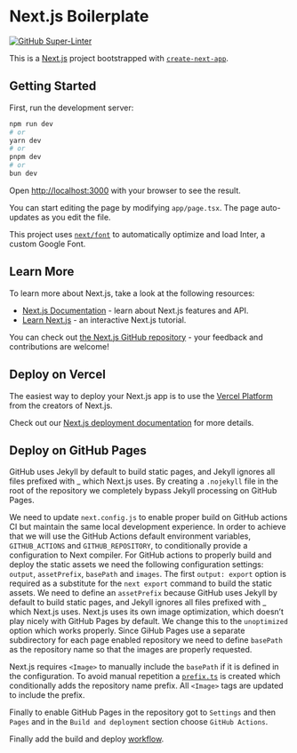 # Next.js Boilerplate

[![GitHub Super-Linter](https://github.com/TsonasIoannis/next-boilerplate/actions/workflows/linter.yml/badge.svg)](https://github.com/marketplace/actions/super-linter)

This is a [Next.js](https://nextjs.org/) project bootstrapped with [`create-next-app`](https://github.com/vercel/next.js/tree/canary/packages/create-next-app).

## Getting Started

First, run the development server:

```bash
npm run dev
# or
yarn dev
# or
pnpm dev
# or
bun dev
```

Open [http://localhost:3000](http://localhost:3000) with your browser to see the result.

You can start editing the page by modifying `app/page.tsx`. The page auto-updates as you edit the file.

This project uses [`next/font`](https://nextjs.org/docs/basic-features/font-optimization) to automatically optimize and load Inter, a custom Google Font.

## Learn More

To learn more about Next.js, take a look at the following resources:

- [Next.js Documentation](https://nextjs.org/docs) - learn about Next.js features and API.
- [Learn Next.js](https://nextjs.org/learn) - an interactive Next.js tutorial.

You can check out [the Next.js GitHub repository](https://github.com/vercel/next.js/) - your feedback and contributions are welcome!

## Deploy on Vercel

The easiest way to deploy your Next.js app is to use the [Vercel Platform](https://vercel.com/new?utm_medium=default-template&filter=next.js&utm_source=create-next-app&utm_campaign=create-next-app-readme) from the creators of Next.js.

Check out our [Next.js deployment documentation](https://nextjs.org/docs/deployment) for more details.

## Deploy on GitHub Pages

GitHub uses Jekyll by default to build static pages, and Jekyll ignores all files prefixed with \_ which Next.js uses.
By creating a `.nojekyll` file in the root of the repository we completely bypass Jekyll processing on GitHub Pages.

We need to update `next.config.js` to enable proper build on GitHub actions CI but maintain the same local development experience.
In order to achieve that we will use the GitHub Actions default environment variables, `GITHUB_ACTIONS` and `GITHUB_REPOSITORY`, to conditionally provide a configuration to Next compiler.
For GitHub actions to properly build and deploy the static assets we need the following configuration settings: `output`, `assetPrefix`, `basePath` and `images`.
The first `output: export` option is required as a substitute for the `next export` command to build the static assets.
We need to define an `assetPrefix` because GitHub uses Jekyll by default to build static pages, and Jekyll ignores all files prefixed with \_ which Next.js uses.
Next.js uses its own image optimization, which doesn’t play nicely with GitHub Pages by default. We change this to the `unoptimized` option which works properly.
Since GiHub Pages use a separate subdirectory for each page enabled repository we need to define `basePath` as the repository name so that the images are properly requested.

Next.js requires `<Image>` to manually include the `basePath` if it is defined in the configuration. To avoid manual repetition a [`prefix.ts`](./src/app/prefix.ts) is created which conditionally adds the repository name prefix.
All `<Image>` tags are updated to include the prefix.

Finally to enable GitHub Pages in the repository got to `Settings` and then `Pages` and in the `Build and deployment` section choose `GitHub Actions`.

Finally add the build and deploy [workflow](./.github/workflows/gh_pages_deploy.yml).
